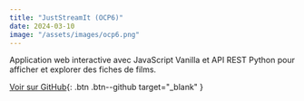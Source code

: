 ```yaml
---
title: "JustStreamIt (OCP6)"
date: 2024-03-10
image: "/assets/images/ocp6.png"
---
```

Application web interactive avec JavaScript Vanilla et API REST Python pour afficher et explorer des fiches de films.

[Voir sur GitHub](https://github.com/SallyPJ/ocp6){: .btn .btn--github target="_blank" }